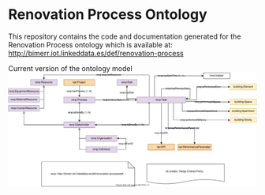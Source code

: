 # Renovation Process Ontology
This repository contains the code and documentation generated for the Renovation Process ontology which is available at:
http://bimerr.iot.linkeddata.es/def/renovation-process

Current version of the ontology model
![Current version of the model](https://github.com/oeg-upm/bimerr-renovation-process/blob/main/diagrams/diagram.svg "Renovation Process model")
